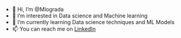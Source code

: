 - 👋 Hi, I’m @Mlograda
- 👀 I’m interested in Data science and Machine learning
- 🌱 I’m currently learning Data science techniques and ML Models
- 📫 You can reach me on [LinkedIn](https://www.linkedin.com/in/madjda-lograda-b729a5100/)

<!---
Mlograda/Mlograda is a ✨ special ✨ repository because its `README.md` (this file) appears on your GitHub profile.
You can click the Preview link to take a look at your changes.
--->
